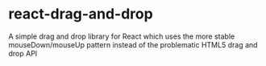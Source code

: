 # react-drag-and-drop
A simple drag and drop library for React which uses the more stable mouseDown/mouseUp pattern instead of the problematic HTML5 drag and drop API
